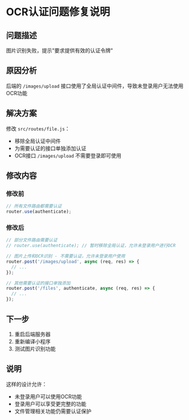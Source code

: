 # OCR认证问题修复说明

## 问题描述
图片识别失败，提示"要求提供有效的认证令牌"

## 原因分析
后端的 `/images/upload` 接口使用了全局认证中间件，导致未登录用户无法使用OCR功能

## 解决方案
修改 `src/routes/file.js`：
- 移除全局认证中间件
- 为需要认证的接口单独添加认证
- OCR接口 `/images/upload` 不需要登录即可使用

## 修改内容

### 修改前
```javascript
// 所有文件路由都需要认证
router.use(authenticate);
```

### 修改后
```javascript
// 部分文件路由需要认证
// router.use(authenticate); // 暂时移除全局认证，允许未登录用户进行OCR

// 图片上传和OCR识别 - 不需要认证，允许未登录用户使用
router.post('/images/upload', async (req, res) => {
  // ...
});

// 其他需要认证的接口单独添加
router.post('/files', authenticate, async (req, res) => {
  // ...
});
```

## 下一步
1. 重启后端服务器
2. 重新编译小程序
3. 测试图片识别功能

## 说明
这样的设计允许：
- 未登录用户可以使用OCR功能
- 登录用户可以享受更完整的功能
- 文件管理相关功能仍需要认证保护
